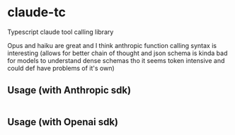 # claude-tc

Typescript claude tool calling library

Opus and haiku are great and I think anthropic function calling syntax is interesting (allows for better chain of thought and json schema is kinda bad for models to understand dense schemas tho it seems token intensive and could def have problems of it's own)

## Usage (with Anthropic sdk)

```ts
```

## Usage (with Openai sdk)

```ts
```